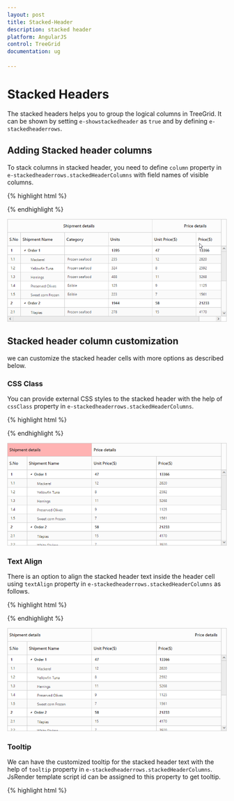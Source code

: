 ```yaml
---
layout: post
title: Stacked-Header
description: stacked header
platform: AngularJS
control: TreeGrid
documentation: ug

---
```

# Stacked Headers

The stacked headers helps you to group the logical columns in TreeGrid. It can be shown by setting `e-showstackedheader` as `true` and by defining `e-stackedheaderrows`.

## Adding Stacked header columns

To stack columns in stacked header, you need to define `column` property in `e-stackedheaderrows.stackedHeaderColumns` with field names of visible columns.

{% highlight html %}
<body ng-controller="TreeGridCtrl">
               <div id="angulartreegrid" ej-treegrid 
                     //		   
                     e-columns="columns"                   
                     e-showstackedheader="true"                    
                     e-stackedheaderrows="stackedHeaderRows">
                </div>            
    <script>       
        var stackedHeaderRows = [{
            stackedHeaderColumns: [{
                    column: "ID,Name,category,units",
                    headerText: "Shipment details"
                },
                {
                    column: "unitPrice,price",
                    headerText: "Price details"
                }
            ]
        ]
        angular.module('listCtrl', ['ejangular'])
        .controller('TreeGridCtrl', function ($scope) {           
            //
         $scope.columns = columns;    
         $scope.stackedHeaderRows = stackedHeaderRows;
        });
    </script>    
</body>
{% endhighlight %}

![](Stacked-header_images/Stacked-Header-img1.png)

## Stacked header column customization

we can customize the stacked header cells with more options as described below.

### CSS Class

You can provide external CSS styles to the stacked header with the help of `cssClass` property in `e-stackedheaderrows.stackedHeaderColumns`.

{% highlight html %}
<body ng-controller="TreeGridCtrl">   
           <div id="angulartreegrid" ej-treegrid 
                     //		   
                     e-columns="columns"                   
                     e-showstackedheader="true"                    
                     e-stackedheaderrows="stackedHeaderRows">
                </div>            
    <script>       
        var stackedHeaderRows = [{
            stackedHeaderColumns: [{
                    column: "ID,Name,category,units",
                    headerText: "Shipment details",
		    cssClass: "stack"
                },
                {
                    column: "unitPrice,price",
                    headerText: "Price details"
                }
            ]
        ]
        angular.module('listCtrl', ['ejangular'])
        .controller('TreeGridCtrl', function ($scope) {           
            //
         $scope.columns = columns;    
         $scope.stackedHeaderRows = stackedHeaderRows;
        });
    </script>
    <style>
         .stack {
            background-color: #ffb3b3; 
        }
    </style>
</body>
{% endhighlight %}

![](Stacked-header_images/Stacked-Header-img2.png)

### Text Align

There is an option to align the stacked header text inside the header cell using `textAlign` property in `e-stackedheaderrows.stackedHeaderColumns` as follows.

{% highlight html %}
<body ng-controller="TreeGridCtrl">                  
           <div id="angulartreegrid" ej-treegrid 
                     //		   
                     e-columns="columns"                   
                     e-showstackedheader="true"                     
                     e-stackedheaderrows="stackedHeaderRows">
                </div>            
    <script>       
        var stackedHeaderRows = [{
            stackedHeaderColumns: [{
                    column: "ID,Name,category,units",
                    headerText: "Shipment details",
		    textAlign:ej.TextAlign.Left 
                },
                {
                    column: "unitPrice,price",
                    headerText: "Price details",
		    textAlign: ej.TextAlign.Right 
                }
            ]
        ]
        angular.module('listCtrl', ['ejangular'])
        .controller('TreeGridCtrl', function ($scope) {           
            //
         $scope.columns = columns;    
         $scope.stackedHeaderRows = stackedHeaderRows;
        });
    </script>    
</body>
{% endhighlight %}

![](Stacked-header_images/Stacked-Header-img4.png)

### Tooltip

We can have the customized tooltip for the stacked header text with the help of `tooltip` property in `e-stackedheaderrows.stackedHeaderColumns`. JsRender template script id can be assigned to this property to get tooltip.

{% highlight html %}
<body ng-controller="TreeGridCtrl">
    <script id="tooltip" type="text/x-jsrender">
    <div>Custom Tooltip</div>
    </script>               
           <div id="angulartreegrid" ej-treegrid 
                     //		   
                     e-columns="columns"                   
                     e-showstackedheader="true"
                     e-showgridcelltooltip="true"
                     e-stackedheaderrows="stackedHeaderRows">
                </div>            
    <script>       
        var stackedHeaderRows = [{
            stackedHeaderColumns: [{
                    column: "ID,Name,category,units",
                    headerText: "Shipment details",
		   
                },
                {
                    column: "unitPrice,price",
                    headerText: "Price details",
		    tooltip: "#tooltip" 
                }
            ]
        ]
        angular.module('listCtrl', ['ejangular'])
        .controller('TreeGridCtrl', function ($scope) {           
            //
         $scope.columns = columns;    
         $scope.stackedHeaderRows = stackedHeaderRows;
        });
    </script>   
</body>
{% endhighlight %}

![](Stacked-header_images/Stacked-Header-img3.png)

N>
To enable stacked header tooltip we need to set `e-showgridcelltooltip` as `true`.

